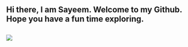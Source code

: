 ## Hi there, I am Sayeem. Welcome to my Github. Hope you have a fun time exploring. 
## ![](https://komarev.com/ghpvc/?username=Sayeem2004)
